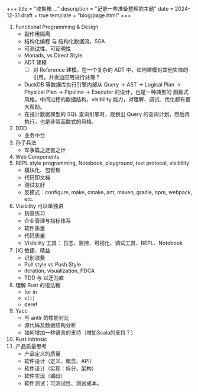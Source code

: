 +++
title = "收集箱 ..."
description = "记录一些准备整理的主题"
date = 2024-12-31 
draft = true
template = "blog/page.html"
+++

1. Functional Programming & Design
   - 副作用隔离
   - 结构化编程 与 结构化数据流，SSA
   - 可测试性、可证明性
   - Monads, vs Direct Style
   - ADT 建模 
     - [ ] 对 Reference 建模。在一个复杂的 ADT 中，如何建模对其他实体的引用，并发边应用进行处理？ 
   - DuckDB 等数据库执行引擎内部从 Query -> AST -> Logical Plan -> Physical Plan -> Pipeline -> Executor 的设计，也是一种典型的
     函数式风格。中间过程的数据结构，visibility 能力，对理解、调试、优化都有很大帮助。
   - 在设计数据模型的 SQL 查询引擎时，规划出 Query 的查询计划，然后再执行，也是非常函数式的风格。
2. DDD
   - 业务中台
3. 孙子兵法
   - 军争篇之迂直之计
4. Web Components
5. REPL style programming, Notebook, playground, text protocol, visibility
   - 模块化、包管理
   - 代码即文档
   - 测试友好
   - 反模式：configure, make, cmake, ant, maven, gradle, npm, webpack, etc.
6. Visibility 可以单独讲
   - 刻意练习
   - 企业管理与指标体系
   - 软件质量
   - 代码质量
   - Visibility 工具： 日志、监控、可视化、调试工具、REPL、Notebook
7. [X] 敏捷、精益
   - 识别浪费
   - Pull style vs Push Style
   - iteration, visualization, PDCA
   - TDD 与 以迂为直
8. 理解 Rust 的语法糖
   - for in 
   - `x[i]`
   - deref
9. Yacc
   - 与 antlr 的性能对比
   - 源代码及数据结构分析
   - 如何增加一种语言的支持（增加Scala的支持？）
10. Rust intrinsic
11. 产品质量思考
    - 产品定义的质量
    - 软件设计（定义、概念、API）
    - 软件设计（实现：拆分、架构）
    - 软件实现（编码）
    - 软件测试：可测试性、测试成本。